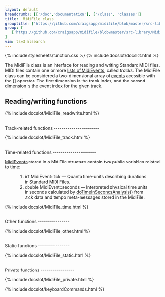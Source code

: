 ```yaml
---
layout: default
breadcrumbs: [['/doc','documentation'], ['/class', 'classes']]
title:  MidiFile class
grouptitle: ['https://github.com/craigsapp/midifile/blob/master/src-library', 'Source Code']
group: [
   ['https://github.com/craigsapp/midifile/blob/master/src-library/MidiFile.cpp', 'MidiFile.cpp'],
]
vim: ts=3 hlsearch
---
```


{% include stylesheets/function.css %}
{% include docslot/docslot.html %}

The MidiFile class is an interface for reading and writing Standard
MIDI files.  MIDI files contain one or more
<a href="../MidiEventList">lists of MidiEvents</a>, called <i>tracks</i>.
The MidiFile class can be considered a two-dimensional array of
<a href="../MidiEvent">events</a> acessible with the [] operator.  The
first dimension is the track index, and the second dimension is the
event index for the given track.

Reading/writing functions
-------------------------

{% include docslot/MidiFile_readwrite.html %}


<br/>
Track-related functions
-----------------------

{% include docslot/MidiFile_track.html %}



<br/>
Time-related functions
----------------------

<a href="../MidiEvent">MidiEvents</a> stored in a MidiFile structure contain
two public variables related to time:
<ol style="margin-left:40px; margin-right:40px;">
<li> int MidiEvent::tick &mdash; Quanta time-units describing durations in
     Standard MIDI Files.
</li>
<li> double MidiEvent::seconds &mdash; Interpreted physical time units in
     seconds calculated by
     <a href="#doTimeInSecondsAnalysis()">doTimeInSecondsAnalysis()</a>
     from .tick data and tempo meta-messages stored in the MidiFile.
</li>
</ol>

{% include docslot/MidiFile_time.html %}

<br/>
Other functions
----------------

{% include docslot/MidiFile_other.html %}


<br/>
Static functions
----------------

{% include docslot/MidiFile_static.html %}

<br/>
Private functions
-----------------

{% include docslot/MidiFile_private.html %}


{% include docslot/keyboardCommands.html %}

